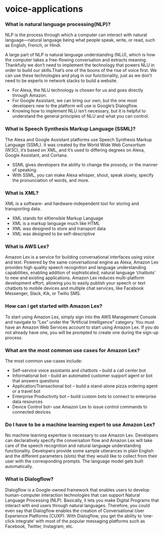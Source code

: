 # voice-applications

### What is natural language processing(NLP)?
NLP is the process through which a computer can interact with natural language—natural language being what people speak, write, or read, such as English, French, or Hindi.

A large part of NLP is natural language understanding (NLU), which is how the computer takes a free-flowing conversation and extracts meaning. Thankfully we don’t
need to implement the technology that powers NLU in order to build our skills.That’s one of the boons of the rise of voice first. We can use these technologies and plug in our functionality, just as we don’t need to be experts in network stacks to build a website.

* For Alexa, the NLU technology is chosen for us and goes directly through Amazon.
* For Google Assistant, we can bring our own, but the one most developers new to the platform will use is Google’s Dialogflow.
* Knowing how to implement NLU isn’t necessary, but it is helpful to understand the general principles of NLU and what you can control.

### What is Speech Synthesis Markup Language (SSML)?
The Alexa and Google Assistant platforms use Speech Synthesis Markup Language (SSML). It was created by the World Wide Web Consortium (W3C), it’s based on XML, and it’s used to differing degrees on Alexa, Google Assistant, and Cortana.

* SSML gives developers the ability to change the prosody, or the manner of speaking.
* With SSML, you can make Alexa whisper, shout, speak slowly, specify the pronunciation of words, and more.

### What is XML? <br>
XML is a software- and hardware-independent tool for storing and transporting data.
* XML stands for eXtensible Markup Language
* XML is a markup language much like HTML
* XML was designed to store and transport data
* XML was designed to be self-descriptive

### What is AWS Lex?
Amazon Lex is a service for building conversational interfaces using voice and text. Powered by the same conversational engine as Alexa, Amazon Lex provides high quality speech recognition and language understanding capabilities, enabling addition of sophisticated, natural language ‘chatbots’ to new and existing applications. Amazon Lex reduces multi-platform development effort, allowing you to easily publish your speech or text chatbots to mobile devices and multiple chat services, like Facebook Messenger, Slack, Kik, or Twilio SMS.

### How can i get started with Amazon Lex?
To start using Amazon Lex, simply sign into the AWS Management Console and navigate to “Lex” under the “Artificial Intelligence” category. You must have an Amazon Web Services account to start using Amazon Lex. If you do not already have one, you will be prompted to create one during the sign-up process.

### What are the most common use cases for Amazon Lex?

The most common use-cases include:
* Self-service voice assistants and chatbots – build a call center bot
* Informational bot – build an automated customer support agent or bot that answers questions
* Application/Transactional bot – build a stand-alone pizza ordering agent or a travel bot
* Enterprise Productivity bot – build custom bots to connect to enterprise data resources
* Device Control bot– use Amazon Lex to issue control commands to connected devices

### Do I have to be a machine learning expert to use Amazon Lex?
No machine learning expertise is necessary to use Amazon Lex. Developers can declaratively specify the conversation flow and Amazon Lex will take care of the speech recognition and natural language understanding functionality. Developers provide some sample utterances in plain English and the different parameters (slots) that they would like to collect from their user with the corresponding prompts. The language model gets built automatically.

### What is Dialogflow?
Dialogflow is a Google-owned framework that enables users to develop human-computer interaction technologies that can support Natural Language Processing (NLP). Basically, it lets you make Digital Programs that interact with end users through natural languages. Therefore, you could even say that Dialogflow enables the creation of Conversational User Experience Platforms (CUXP). With Dialogflow, you get the ability to ‘one-click integrate’ with most of the popular messaging platforms such as Facebook, Twitter, Instagram, etc. 
